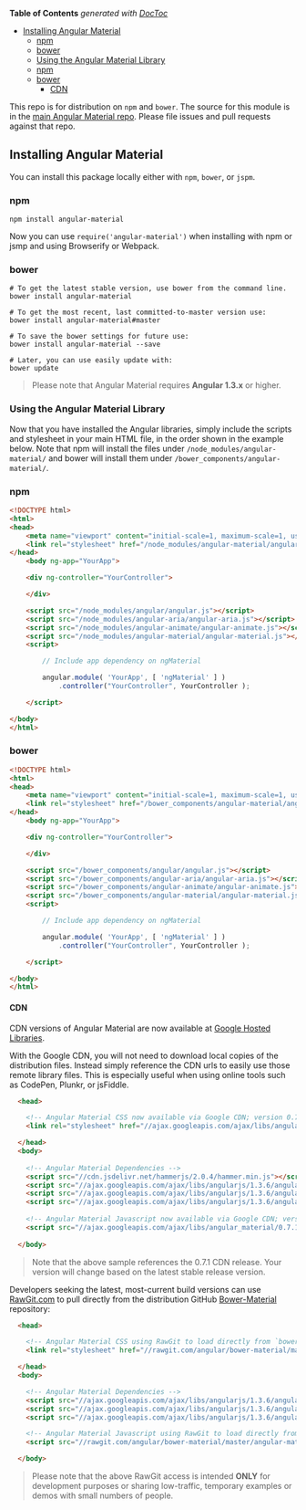 <!-- START doctoc generated TOC please keep comment here to allow auto update -->
<!-- DON'T EDIT THIS SECTION, INSTEAD RE-RUN doctoc TO UPDATE -->
**Table of Contents**  *generated with [DocToc](https://github.com/thlorenz/doctoc)*

- [Installing Angular Material](#installing-angular-material)
  - [npm](#npm)
  - [bower](#bower)
  - [Using the Angular Material Library](#using-the-angular-material-library)
  - [npm](#npm-1)
  - [bower](#bower-1)
    - [CDN](#cdn)

<!-- END doctoc generated TOC please keep comment here to allow auto update -->

This repo is for distribution on `npm` and `bower`. The source for this module is in the
[main Angular Material repo](https://github.com/angular/material).
Please file issues and pull requests against that repo.

## Installing Angular Material

You can install this package locally either with `npm`, `bower`, or `jspm`.

### npm

```shell
npm install angular-material
```

Now you can use `require('angular-material')` when installing with npm or jsmp and using Browserify or Webpack.

### bower

```shell
# To get the latest stable version, use bower from the command line.
bower install angular-material

# To get the most recent, last committed-to-master version use:
bower install angular-material#master 

# To save the bower settings for future use:
bower install angular-material --save

# Later, you can use easily update with:
bower update
```

> Please note that Angular Material requires **Angular 1.3.x** or higher.


### Using the Angular Material Library

Now that you have installed the Angular libraries, simply include the scripts and 
stylesheet in your main HTML file, in the order shown in the example below. Note that npm 
will install the files under `/node_modules/angular-material/` and bower will install them 
under `/bower_components/angular-material/`.

### npm

```html
<!DOCTYPE html>
<html>
<head>
    <meta name="viewport" content="initial-scale=1, maximum-scale=1, user-scalable=no" />
    <link rel="stylesheet" href="/node_modules/angular-material/angular-material.css">
</head>
	<body ng-app="YourApp">

	<div ng-controller="YourController">

	</div>

	<script src="/node_modules/angular/angular.js"></script>
	<script src="/node_modules/angular-aria/angular-aria.js"></script>
	<script src="/node_modules/angular-animate/angular-animate.js"></script>
	<script src="/node_modules/angular-material/angular-material.js"></script>
	<script>

		// Include app dependency on ngMaterial

		angular.module( 'YourApp', [ 'ngMaterial' ] )
			.controller("YourController", YourController );

	</script>

</body>
</html>
```

### bower

```html
<!DOCTYPE html>
<html>
<head>
    <meta name="viewport" content="initial-scale=1, maximum-scale=1, user-scalable=no" />
    <link rel="stylesheet" href="/bower_components/angular-material/angular-material.css">
</head>
	<body ng-app="YourApp">

	<div ng-controller="YourController">

	</div>

	<script src="/bower_components/angular/angular.js"></script>
	<script src="/bower_components/angular-aria/angular-aria.js"></script>
	<script src="/bower_components/angular-animate/angular-animate.js"></script>
	<script src="/bower_components/angular-material/angular-material.js"></script>
	<script>

		// Include app dependency on ngMaterial

		angular.module( 'YourApp', [ 'ngMaterial' ] )
			.controller("YourController", YourController );

	</script>

</body>
</html>
```

#### CDN

CDN versions of Angular Material are now available at 
[Google Hosted Libraries](https://developers.google.com/speed/libraries/devguide#angularmaterial). 

With the Google CDN, you will not need to download local copies of the distribution files.
Instead simply reference the CDN urls to easily use those remote library files. 
This is especially useful when using online tools such as CodePen, Plunkr, or jsFiddle.

```html
  <head>

    <!-- Angular Material CSS now available via Google CDN; version 0.7.1 used here -->
    <link rel="stylesheet" href="//ajax.googleapis.com/ajax/libs/angular_material/0.7.1/angular-material.min.css">

  </head>
  <body>
  
    <!-- Angular Material Dependencies -->
    <script src="//cdn.jsdelivr.net/hammerjs/2.0.4/hammer.min.js"></script>
    <script src="//ajax.googleapis.com/ajax/libs/angularjs/1.3.6/angular.min.js"></script>
    <script src="//ajax.googleapis.com/ajax/libs/angularjs/1.3.6/angular-animate.min.js"></script>
    <script src="//ajax.googleapis.com/ajax/libs/angularjs/1.3.6/angular-aria.min.js"></script>
    
    <!-- Angular Material Javascript now available via Google CDN; version 0.7.1 used here -->
    <script src="//ajax.googleapis.com/ajax/libs/angular_material/0.7.1/angular-material.min.js"></script>
    
  </body>
```

> Note that the above sample references the 0.7.1 CDN release. Your version will change 
based on the latest stable release version.

Developers seeking the latest, most-current build versions can use [RawGit.com](//rawgit.com) to
pull directly from the distribution GitHub
[Bower-Material](https://github.com/angular/bower-material) repository:

```html
  <head>

    <!-- Angular Material CSS using RawGit to load directly from `bower-material/master` -->
    <link rel="stylesheet" href="//rawgit.com/angular/bower-material/master/angular-material.css">

  </head>
  <body>

    <!-- Angular Material Dependencies -->
    <script src="//ajax.googleapis.com/ajax/libs/angularjs/1.3.6/angular.js"></script>
    <script src="//ajax.googleapis.com/ajax/libs/angularjs/1.3.6/angular-animate.js"></script>
    <script src="//ajax.googleapis.com/ajax/libs/angularjs/1.3.6/angular-aria.js"></script>

    <!-- Angular Material Javascript using RawGit to load directly from `bower-material/master` -->
    <script src="//rawgit.com/angular/bower-material/master/angular-material.js"></script>

  </body>
```

> Please note that the above RawGit access is intended **ONLY** for development purposes or sharing
  low-traffic, temporary examples or demos with small numbers of people.
